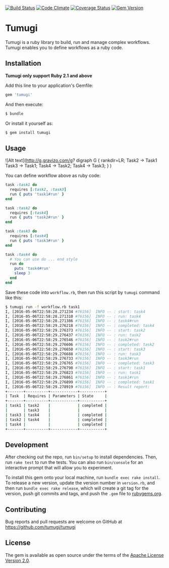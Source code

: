 [![Build Status](https://travis-ci.org/tumugi/tumugi.svg)](https://travis-ci.org/tumugi/tumugi) [![Code Climate](https://codeclimate.com/github/tumugi/tumugi/badges/gpa.svg)](https://codeclimate.com/github/tumugi/tumugi) [![Coverage Status](https://coveralls.io/repos/tumugi/tumugi/badge.svg?branch=master&service=github)](https://coveralls.io/github/tumugi/tumugi?branch=master) [![Gem Version](https://badge.fury.io/rb/tumugi.svg)](https://badge.fury.io/rb/tumugi)

# Tumugi

Tumugi is a ruby library to build, run and manage complex workflows. Tumugi enables you to define workflows as a ruby code.

## Installation

**Tumugi only support Ruby 2.1 and above**

Add this line to your application's Gemfile:

```ruby
gem 'tumugi'
```

And then execute:

```bash
$ bundle
```

Or install it yourself as:

```bash
$ gem install tumugi
```

## Usage

![Alt text](http://g.gravizo.com/g?
  digraph G {
    rankdir=LR;
    Task2 -> Task1
    Task3 -> Task1;
    Task4 -> Task2;
    Task4 -> Task3;
  }
)

You can define workflow above as ruby code:

```rb
task :task1 do
  requires [:task2, :task3]
  run { puts 'task1#run' }
end

task :task2 do
  requires [:task4]
  run { puts 'task2#run' }
end

task :task3 do
  requires [:task4]
  run { puts 'task3#run' }
end

task :task4 do
  # You can use do ... end style
  run do
    puts 'task4#run'
    sleep 3
  end
end
```

Save these code into `workflow.rb`,
then run this script by `tumugi` command like this:

```bash
$ tumugi run -f workflow.rb task1
I, [2016-05-06T22:58:28.271234 #76156]  INFO -- : start: task4
I, [2016-05-06T22:58:28.271310 #76156]  INFO -- : run: task4
I, [2016-05-06T22:58:28.271386 #76156]  INFO -- : task4#run
I, [2016-05-06T22:58:29.276218 #76156]  INFO -- : completed: task4
I, [2016-05-06T22:58:29.276373 #76156]  INFO -- : start: task2
I, [2016-05-06T22:58:29.276437 #76156]  INFO -- : run: task2
I, [2016-05-06T22:58:29.276546 #76156]  INFO -- : task2#run
I, [2016-05-06T22:58:29.276606 #76156]  INFO -- : completed: task2
I, [2016-05-06T22:58:29.276650 #76156]  INFO -- : start: task3
I, [2016-05-06T22:58:29.276688 #76156]  INFO -- : run: task3
I, [2016-05-06T22:58:29.276733 #76156]  INFO -- : task3#run
I, [2016-05-06T22:58:29.276765 #76156]  INFO -- : completed: task3
I, [2016-05-06T22:58:29.276798 #76156]  INFO -- : start: task1
I, [2016-05-06T22:58:29.276823 #76156]  INFO -- : run: task1
I, [2016-05-06T22:58:29.276861 #76156]  INFO -- : task1#run
I, [2016-05-06T22:58:29.276899 #76156]  INFO -- : completed: task1
I, [2016-05-06T22:58:29.278919 #76156]  INFO -- : Result report:
+-------+----------+------------+-----------+
| Task  | Requires | Parameters | State     |
+-------+----------+------------+-----------+
| task1 | task2    |            | completed |
|       | task3    |            |           |
| task3 | task4    |            | completed |
| task2 | task4    |            | completed |
| task4 |          |            | completed |
+-------+----------+------------+-----------+
```

## Development

After checking out the repo, run `bin/setup` to install dependencies. Then, run `rake test` to run the tests. You can also run `bin/console` for an interactive prompt that will allow you to experiment.

To install this gem onto your local machine, run `bundle exec rake install`. To release a new version, update the version number in `version.rb`, and then run `bundle exec rake release`, which will create a git tag for the version, push git commits and tags, and push the `.gem` file to [rubygems.org](https://rubygems.org).

## Contributing

Bug reports and pull requests are welcome on GitHub at https://github.com/tumugi/tumugi

## License

The gem is available as open source under the terms of the [Apache License
Version 2.0](http://www.apache.org/licenses/).
